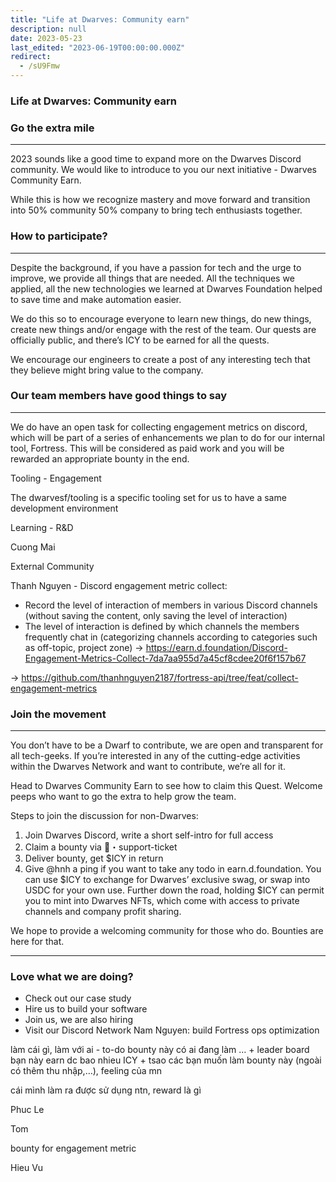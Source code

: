 ```yaml
---
title: "Life at Dwarves: Community earn"
description: null
date: 2023-05-23
last_edited: "2023-06-19T00:00:00.000Z"
redirect:
  - /sU9Fmw
---
```


### Life at Dwarves: Community earn

### Go the extra mile

---

2023 sounds like a good time to expand more on the Dwarves Discord community. We would like to introduce to you our next initiative - Dwarves Community Earn.

While this is how we recognize mastery and move forward and transition into 50% community 50% company to bring tech enthusiasts together.

### How to participate?

---

Despite the background, if you have a passion for tech and the urge to improve, we provide all things that are needed. All the techniques we applied, all the new technologies we learned at Dwarves Foundation helped to save time and make automation easier.

We do this so to encourage everyone to learn new things, do new things, create new things and/or engage with the rest of the team. Our quests are officially public, and there’s ICY to be earned for all the quests.

We encourage our engineers to create a post of any interesting tech that they believe might bring value to the company.

### Our team members have good things to say

---

We do have an open task for collecting engagement metrics on discord, which will be part of a series of enhancements we plan to do for our internal tool, Fortress. This will be considered as paid work and you will be rewarded an appropriate bounty in the end.

Tooling - Engagement

The dwarvesf/tooling is a specific tooling set for us to have a same development environment

Learning - R&D

Cuong Mai

External Community

Thanh Nguyen - Discord engagement metric collect:

- Record the level of interaction of members in various Discord channels (without saving the content, only saving the level of interaction)
- The level of interaction is defined by which channels the members frequently chat in (categorizing channels according to categories such as off-topic, project zone)
  → <https://earn.d.foundation/Discord-Engagement-Metrics-Collect-7da7aa955d7a45cf8cdee20f6f157b67>

→ <https://github.com/thanhnguyen2187/fortress-api/tree/feat/collect-engagement-metrics>

### Join the movement

---

You don’t have to be a Dwarf to contribute, we are open and transparent for all tech-geeks. If you’re interested in any of the cutting-edge activities within the Dwarves Network and want to contribute, we’re all for it.

Head to Dwarves Community Earn to see how to claim this Quest. Welcome peeps who want to go the extra to help grow the team.

Steps to join the discussion for non-Dwarves:

1. Join Dwarves Discord, write a short self-intro for full access
1. Claim a bounty via ⁠🎫・support-ticket
1. Deliver bounty, get $ICY in return
1. Give @hnh a ping if you want to take any todo in earn.d.foundation.
   You can use $ICY to exchange for Dwarves’ exclusive swag, or swap into USDC for your own use. Further down the road, holding $ICY can permit you to mint into Dwarves NFTs, which come with access to private channels and company profit sharing.

We hope to provide a welcoming community for those who do. Bounties are here for that.

---

### Love what we are doing?

- Check out our case study
- Hire us to build your software
- Join us, we are also hiring
- Visit our Discord Network
  Nam Nguyen: build Fortress ops optimization

làm cái gì, làm với ai - to-do bounty này có ai đang làm … + leader board bạn này earn dc bao nhieu ICY + tsao các bạn muốn làm bounty này (ngoài có thêm thu nhập,…), feeling của mn

cái mình làm ra được sử dụng ntn, reward là gì

Phuc Le

Tom

bounty for engagement metric

Hieu Vu

